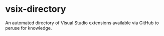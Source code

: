 # vsix-directory
An automated directory of Visual Studio extensions available via GitHub to peruse for knowledge.
